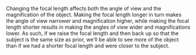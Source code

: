 Changing the focal length affects both the angle of view and the magnification of the object. Making the focal length longer in turn makes the angle of view narrower and magnification higher, while making the focal length shorter results in making the angles of view wider and magnifications lower. As such, if we raise the focal length and then back up so that the subject is the same size as prior, we'll be able to see more of the object than if we had a shorter focal length and were closer to the subject.